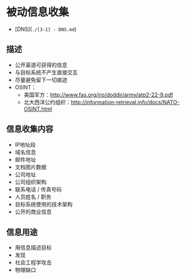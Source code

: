 
# 被动信息收集

* [DNS](`./[3-1] - DNS.md`)


## 描述

* 公开渠道可获得的信息
* 与目标系统不产生直接交互
* 尽量避免留下一切痕迹
* OSINT：
  * 美国军方：http://www.fas.org/irp/doddir/army/atp2-22-9.pdf
  * 北大西洋公约组织：http://information-retrieval.info/docs/NATO-OSINT.html


## 信息收集内容

* IP地址段
* 域名信息
* 邮件地址
* 文档图片数据
* 公司地址
* 公司组织架构
* 联系电话 / 传真号码
* 人员姓名 / 职务
* 目标系统使用的技术架构
* 公开的商业信息


## 信息用途

* 用信息描述目标
* 发现
* 社会工程学攻击
* 物理缺口

